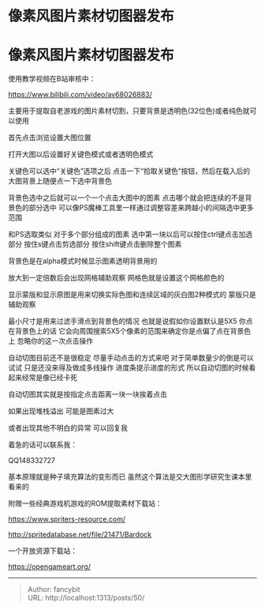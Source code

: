# 像素风图片素材切图器发布

<div class="header"><h1 class="single-title animate__animated animate__pulse animate__faster">像素风图片素材切图器发布</h1></div>

<div class="content" id="content"><!-- raw HTML omitted --><!-- raw HTML omitted --><p>使用教学视频在B站审核中：</p><p><!-- raw HTML omitted --><a href="https://www.bilibili.com/video/av68026883/" target="_blank" rel="external nofollow noopener noreferrer">https://www.bilibili.com/video/av68026883/</a><!-- raw HTML omitted --></p><p>主要用于提取自老游戏的图片素材切割，只要背景是透明色(32位色)或者纯色就可以使用</p><p>首先点击浏览设置大图位置&nbsp;</p><p>打开大图以后设置好关键色模式或者透明色模式</p><p>关键色可以选中“关键色”选项之后 点击一下“拾取关键色”按钮，然后在载入后的大图背景上随便点一下选中背景色</p><p>背景色选中之后就可以一个一个点击大图中的图素 点击哪个就会把连续的不是背景色的部分选中 可以像PS魔棒工具里一样通过调整容差来跨越小的间隔选中更多范围</p><p>和PS选取类似 对于多个部分组成的图素 选中第一块以后可以按住ctrl键点击加选部分 按住s键点击剪选部分 按住shift键点击删除整个图素</p><p>背景色是在alpha模式时候显示图素透明背景用的</p><p>放大到一定倍数后会出现网格辅助观察 网格色就是设置这个网格颜色的</p><p>显示蒙版和显示原图是用来切换实际色图和连续区域的灰白图2种模式的 蒙版只是辅助观察</p><p>最小尺寸是用来过滤手滑点到背景色的情况 也就是说假如你设置默认是5X5 你点在背景色上的话 它会向周围搜索5X5个像素的范围来确定你是点偏了点在背景色上 忽略你的这一次点击操作</p><p>自动切图目前还不是很稳定 尽量手动点击的方式来吧 对于简单数量少的倒是可以试试 只是还没来得及做成多线操作 进度条提示进度的形式 所以自动切图的时候看起来经常是像已经卡死</p><p>自动切图其实就是按指定点击距离一块一块挨着点击</p><p>如果出现堆栈溢出 可能是图素过大</p><p>或者出现其他不明白的异常 可以回复我</p><p>着急的话可以联系我：</p><p>QQ148332727</p><p>基本原理就是种子填充算法的变形而已 虽然这个算法是交大图形学研究生课本里看来的</p><p>附赠一些经典游戏机游戏的ROM提取素材下载站：</p><p><!-- raw HTML omitted --><a href="https://www.spriters-resource.com/" target="_blank" rel="external nofollow noopener noreferrer">https://www.spriters-resource.com/</a><!-- raw HTML omitted --></p><p><!-- raw HTML omitted --><a href="http://spritedatabase.net/file/21471/Bardock" target="_blank" rel="external nofollow noopener noreferrer">http://spritedatabase.net/file/21471/Bardock</a><!-- raw HTML omitted --></p><p>一个开放资源下载站：</p><p><!-- raw HTML omitted --><a href="https://opengameart.org/" target="_blank" rel="external nofollow noopener noreferrer">https://opengameart.org/</a><!-- raw HTML omitted --></p><!-- raw HTML omitted --></div>



---

> Author: fancybit  
> URL: http://localhost:1313/posts/50/  


